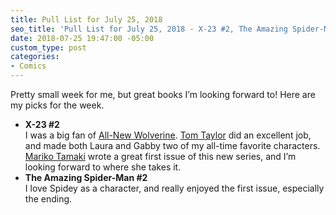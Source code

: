 ```yaml
---
title: Pull List for July 25, 2018
seo_title: 'Pull List for July 25, 2018 - X-23 #2, The Amazing Spider-Man #2'
date: 2018-07-25 19:47:00 -05:00
custom_type: post
categories:
- Comics
---
```


Pretty small week for me, but great books I’m looking forward to! Here are my picks for the week.

- **X-23 #2**  
I was a big fan of [All-New Wolverine](https://en.wikipedia.org/wiki/All-New_Wolverine). [Tom Taylor](https://twitter.com/TomTaylorMade) did an excellent job, and made both Laura and Gabby two of my all-time favorite characters. [Mariko Tamaki](https://twitter.com/marikotamaki) wrote a great first issue of this new series, and I’m looking forward to where she takes it.
- **The Amazing Spider-Man #2**  
I love Spidey as a character, and really enjoyed the first issue, especially the ending.
